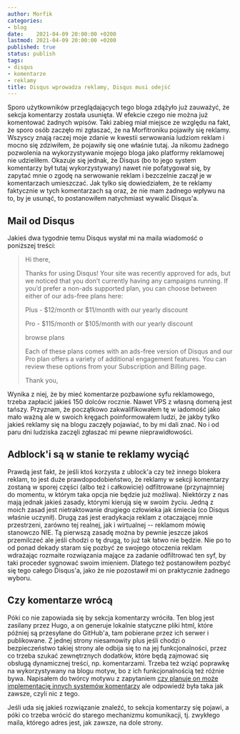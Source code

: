 ```yaml
---
author: Morfik
categories:
- blog
date:    2021-04-09 20:00:00 +0200
lastmod: 2021-04-09 20:00:00 +0200
published: true
status: publish
tags:
- disqus
- komentarze
- reklamy
title: Disqus wprowadza reklamy, Disqus musi odejść
---
```


Sporo użytkowników przeglądających tego bloga zdążyło już zauważyć, że sekcja komentarzy została
usunięta. W efekcie czego nie można już komentować żadnych wpisów. Taki zabieg miał miejsce ze
względu na fakt, że sporo osób zaczęło mi zgłaszać, że na Morfitroniku pojawiły się reklamy.
Wszyscy znają raczej moje zdanie w kwestii serwowania ludziom reklam i mocno się zdziwiłem, że
pojawiły się one właśnie tutaj. Ja nikomu żadnego pozwolenia na wykorzystywanie mojego bloga jako
platformy reklamowej nie udzieliłem. Okazuje się jednak, że Disqus (bo to jego system komentarzy
był tutaj wykorzystywany) nawet nie pofatygował się, by zapytać mnie o zgodę na serwowanie reklam i
bezczelnie zaczął je w komentarzach umieszczać. Jak tylko się dowiedziałem, że te reklamy faktycznie
w tych komentarzach są oraz, że nie mam żadnego wpływu na to, by je usunąć, to postanowiłem
natychmiast wywalić Disqus'a.

<!--more-->
## Mail od Disqus

Jakieś dwa tygodnie temu Disqus wysłał mi na maila wiadomość o poniższej treści:

>Hi there,
>
>Thanks for using Disqus! Your site was recently approved for ads, but we noticed that you don’t
>currently having any campaigns running. If you’d prefer a non-ads supported plan, you can choose
>between either of our ads-free plans here:
>
>    Plus - $12/month or $11/month with our yearly discount
>
>    Pro - $115/month or $105/month with our yearly discount
>
>browse plans
>
>Each of these plans comes with an ads-free version of Disqus and our Pro plan offers a variety of
>additional engagement features. You can review these options from your Subscription and Billing
>page.
>
>Thank you,

Wynika z niej, że by mieć komentarze pozbawione syfu reklamowego, trzeba zapłacić jakieś 150 dolców
rocznie. Nawet VPS z własną domeną jest tańszy. Przyznam, że początkowo zakwalifikowałem tę w
iadomość jako mało ważną ale w swoich kręgach poinformowałem ludzi, że jakby tylko jakieś reklamy
się na blogu zaczęły pojawiać, to by mi dali znać. No i od paru dni ludziska zaczęli zgłaszać mi
pewne nieprawidłowości.

## Adblock'i są w stanie te reklamy wyciąć

Prawdą jest fakt, że jeśli ktoś korzysta z ublock'a czy też innego blokera reklam, to jest duże
prawdopodobieństwo, że reklamy w sekcji komentarzy zostaną w sporej części (albo też i całkowicie)
odfiltrowane (przynajmniej do momentu, w którym taka opcja nie będzie już możliwa). Niektórzy z nas
mają jednak jakieś zasady, którymi kierują się w swoim życiu. Jedną z moich zasad jest
nietraktowanie drugiego człowieka jak śmiecia (co Disqus właśnie uczynił). Drugą zaś jest
eradykacja reklam z otaczającej mnie przestrzeni, zarówno tej realnej, jak i wirtualnej -- reklamom
mówię stanowczo NIE. Tą pierwszą zasadę można by pewnie jeszcze jakoś przemilczeć ale jeśli chodzi
o tę drugą, to już tak łatwo nie będzie. Nie po to od ponad dekady staram się pozbyć ze swojego
otoczenia reklam wdrażając rozmaite rozwiązania mające za zadanie odfiltrować ten syf, by taki
proceder sygnować swoim imieniem. Dlatego też postanowiłem pozbyć się tego całego Disqus'a, jako że
nie pozostawił mi on praktycznie żadnego wyboru.

## Czy komentarze wrócą

Póki co nie zapowiada się by sekcja komentarzy wróciła. Ten blog jest zasilany przez Hugo, a on
generuje lokalnie statyczne pliki html, które później są przesyłane do GitHub'a, tam pobierane
przez ich serwer i publikowane. Z jednej strony niesamowity plus jeśli chodzi o bezpieczeństwo
takiej strony ale odbija się to na jej funkcjonalności, przez co trzeba szukać zewnętrznych
dodatków, które będą zajmować się obsługą dynamicznej treści, np. komentarzami. Trzeba też wziąć
poprawkę na wykorzystywany na blogu motyw, bo z ich funkcjonalnością też różnie bywa. Napisałem do
twórcy motywu z zapytaniem [czy planuje on może implementację innych systemów komentarzy][1] ale
odpowiedź była taka jak zawsze, czyli nic z tego.

Jeśli uda się jakieś rozwiązanie znaleźć, to sekcja komentarzy się pojawi, a póki co trzeba wrócić
do starego mechanizmu komunikacji, tj. zwykłego maila, którego adres jest, jak zawsze, na dole
strony.


[1]: https://github.com/Vimux/Binario/issues/44
